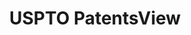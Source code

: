 ---
layout: default
bigquery: https://console.cloud.google.com/bigquery?p=patents-public-data&d=patentsview&page=dataset
citation: Attribution should be given to PatentsView for use, distribution, or derivative
  works.
code: https://github.com/CSSIP-AIR/PatentsView-Code-Snippets/
contributors: USPTO
cost: None
description: 'PatentsView includes US patent data including raw data (summaries, applications,
  pregrant applications), disambugations of inventors and assignees, and inventor
  gender estimates.  Also foreign priority data, # of figures and sheets, and government
  interest statements.'
documentation: https://patentsview.org/query/builder-faqs
last_edit: 04/07/2022, 20:24:59
location: https://patentsview.org/
maintained_by: USPTO
record_creation_timestamp: 12/2/2020 17:20:46
schema_fields:
- disamb_inventor_id_20170808
- country
- country_transformed
- subclass
- assignee_id
- date
- inventor_id
- subclass_id
- gi_statement
- name_last
- withdrawn
- disamb_assignee_id_20200929
- sector_title
- organization_id
- subgroup_id
- category
- uuid
- patent_id
- field_id
- group
- disamb_inventor_id_20170307
- county_fips
- latin_name
- series_code
- action_date
- latlong
- disamb_inventor_id_20200331
- state_fips
- rule_47
- organization
- role
- term_extension
- applicant_type
- level_three
- name
- classification_data_source
- _371_date
- attribution_status
- type
- longitude
- reldocno
- num_figures
- length
- ipc_class
- lawyer_id
- abstract
- disamb_assignee_id_20181127
- section
- lapse_of_patent
- male_flag
- disamb_inventor_id_20191008
- location_id
- disamb_inventor_id_20190820
- name_first
- mainclass_id
- county
- application_id
- exemplary
- number
- rel_id
- disamb_inventor_id_20190312
- num
- state
- kind
- classification_status
- term_disclaimer
- publication_number
- disclaimer_date
- rawlocation_id
- level_two
- level_one
- category_id
- disamb_inventor_id_20180528
- disamb_inventor_id_20191231
- variety
- main_group
- contract_award_number
- sequence
- disamb_inventor_id_20201229
- group_id
- subcategory_id
- f371_date
- classification_value
- fname
- f102_date
- subsection_id
- relkind
- designation
- citation_id
- section_id
- disamb_assignee_id_20190312
- disamb_assignee_id_20190820
- male
- doctype
- disamb_inventor_id_20171226
- disamb_assignee_id_20200630
- subgroup
- doc_type
- disamb_inventor_id_20171003
- term_grant
- _102_date
- id
- text
- disamb_inventor_id_20200929
- rawinventor_id
- dependent
- disamb_assignee_id_20200331
- filename
- disamb_assignee_id_20191231
- num_sheets
- latitude
- rawassignee_id
- symbol_position
- disamb_inventor_id_20200630
- field_title
- status
- num_claims
- city
- title
- classification_level
- disamb_inventor_id_20181127
- lname
- deceased
- disamb_assignee_id_20191008
- ipc_version_indicator
shortname: patentsview
tags:
- disambiguation
- United States
- gender
terms_of_use: Creative Commons Attribution 4.0 International License.
timeframe: 1963-1999
title: USPTO PatentsView
uuid: cf1780b1-e265-4e49-8d1d-83b9cfe0fd9a
---